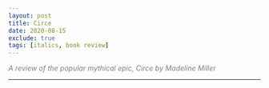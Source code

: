 ```yaml
---
layout: post
title: Circe
date: 2020-08-15
exclude: true
tags: [italics, book review]
---
```


<span style="color:grey;"><i>A review of the popular mythical epic, Circe by Madeline Miller</i></span>

---
